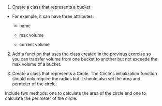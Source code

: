 1. Create a class that represents a bucket

- For example, it can have three attributes:
	
	- name
	
	- max volume
	
	- current volume





2. Add a function that uses the class created in the previous exercise so you can transfer volume from one bucket to another but not exceede the  max volume of a bucket.

3. Create a class that represents a Circle. The Circle's initialization function should only require the radius but it should also set the area and permeter of the circle. 

Include two methods: one to calculate the area of the circle and one to calculate the perimeter of the circle.